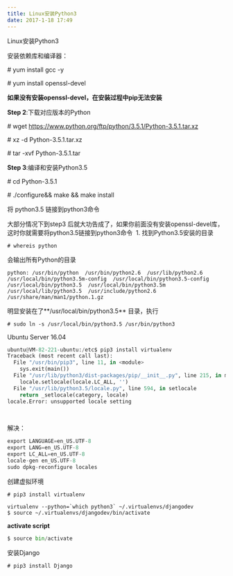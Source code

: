 ```yaml
---
title: Linux安装Python3
date: 2017-1-18 17:49
---
```




Linux安装Python3



安装依赖库和编译器：

\# yum install gcc -y

\# yum install openssl-devel

**如果没有安装openssl-devel，在安装过程中pip无法安装**

**Step 2**:下载对应版本的Python

\# wget https://www.python.org/ftp/python/3.5.1/Python-3.5.1.tar.xz

\# xz -d Python-3.5.1.tar.xz 

\# tar -xvf Python-3.5.1.tar

**Step 3**:编译和安装Python3.5

\# cd Python-3.5.1

\# ./configure&& make && make install

将 python3.5 链接到python3命令

大部分情况下到step3 后就大功告成了，如果你前面没有安装openssl-devel库，这时你就需要将python3.5链接到python3命令  1. 找到Python3.5安装的目录

```shell
# whereis python
```

会输出所有Python的目录

```shell
python: /usr/bin/python  /usr/bin/python2.6  /usr/lib/python2.6  /usr/local/bin/python3.5m-config  /usr/local/bin/python3.5-config  /usr/local/bin/python3.5  /usr/local/bin/python3.5m  /usr/local/lib/python3.5  /usr/include/python2.6  /usr/share/man/man1/python.1.gz
```

明显安装在了**/usr/local/bin/python3.5** 目录，执行

```shell
# sudo ln -s /usr/local/bin/python3.5 /usr/bin/python3
```



Ubuntu Server 16.04

```python
ubuntu@VM-82-221-ubuntu:/etc$ pip3 install virtualenv
Traceback (most recent call last):
  File "/usr/bin/pip3", line 11, in <module>
    sys.exit(main())
  File "/usr/lib/python3/dist-packages/pip/__init__.py", line 215, in main
    locale.setlocale(locale.LC_ALL, '')
  File "/usr/lib/python3.5/locale.py", line 594, in setlocale
    return _setlocale(category, locale)
locale.Error: unsupported locale setting

    
```

解决：

```python
export LANGUAGE=en_US.UTF-8
export LANG=en_US.UTF-8
export LC_ALL=en_US.UTF-8
locale-gen en_US.UTF-8
sudo dpkg-reconfigure locales
```





创建虚拟环境

```shell
# pip3 install virtualenv
```

```shell
virtualenv --python=`which python3` ~/.virtualenvs/djangodev
$ source ~/.virtualenvs/djangodev/bin/activate
```

**activate script**

```python
$ source bin/activate
```



安装Django

```shell
# pip3 install Django
```


